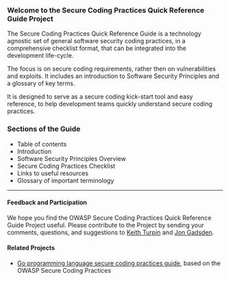 ### Welcome to the Secure Coding Practices Quick Reference Guide Project

The Secure Coding Practices Quick Reference Guide is a technology agnostic set
of general software security coding practices, in a comprehensive checklist
format, that can be integrated into the development life-cycle.

The focus is on secure coding requirements, rather then on vulnerabilities and
exploits. It includes an introduction to Software Security Principles and a
glossary of key terms.

It is designed to serve as a secure coding kick-start tool and easy reference,
to help development teams quickly understand secure coding practices.

### Sections of the Guide

* Table of contents
* Introduction
* Software Security Principles Overview
* Secure Coding Practices Checklist
* Links to useful resources
* Glossary of important terminology

-----

#### Feedback and Participation

We hope you find the OWASP Secure Coding Practices Quick Reference Guide Project
useful. Please contribute to the Project by sending your comments, questions,
and suggestions to [Keith Turpin][keith] and [Jon Gadsden][jon].

#### Related Projects

* [Go programming language secure coding practices guide][owaspgoscp], based on the OWASP
  Secure Coding Practices

[keith]: mailto:Keith.Turpin@owasp.org
[jon]: mailto:jon.gadsden@owasp.org
[owaspgoscp]: https://owasp.org/www-project-go-secure-coding-practices-guide/

